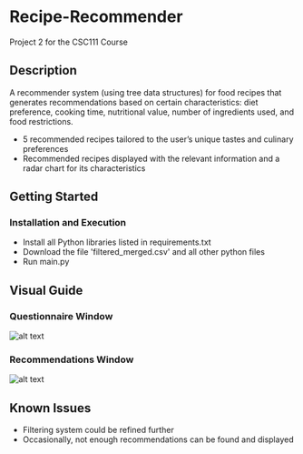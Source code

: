 # Recipe-Recommender
Project 2 for the CSC111 Course

## Description
A recommender system (using tree data structures) for food recipes that generates recommendations based on certain characteristics: diet preference, cooking time, nutritional value, number of ingredients used, and food restrictions. 
* 5 recommended recipes tailored to the user’s unique tastes and culinary preferences
* Recommended recipes displayed with the relevant information and a radar chart for its characteristics

## Getting Started

### Installation and Execution
* Install all Python libraries listed in requirements.txt
* Download the file 'filtered_merged.csv' and all other python files
* Run main.py 

## Visual Guide

### Questionnaire Window
![alt text](examples/questionnaire.png)

### Recommendations Window
![alt text](examples/recommendations.png)

## Known Issues

* Filtering system could be refined further
* Occasionally, not enough recommendations can be found and displayed 
